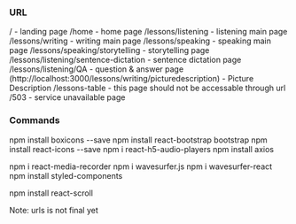 ### URL

/ - landing page
/home - home page
/lessons/listening - listening main page
/lessons/writing - writing main page
/lessons/speaking - speaking main page
/lessons/speaking/storytelling - storytelling page
/lessons/listening/sentence-dictation - sentence dictation page
/lessons/listening/QA - question & answer page
(http://localhost:3000/lessons/writing/picturedescription) - Picture Description
/lessons-table - this page should not be accessable through url
/503 - service unavailable page


### Commands
npm install boxicons --save
npm install react-bootstrap bootstrap
npm install react-icons --save
npm i react-h5-audio-players
npm install axios

npm i react-media-recorder
npm i wavesurfer.js 
npm i wavesurfer-react
npm install styled-components

npm install react-scroll





Note: urls is not final yet